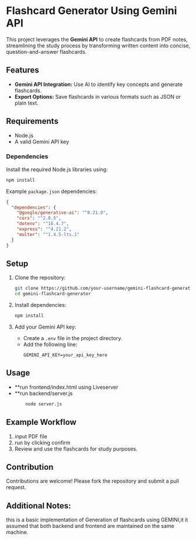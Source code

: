# Flashcard Generator Using Gemini API

This project leverages the **Gemini API** to create flashcards from PDF notes, streamlining the study process by transforming written content into concise, question-and-answer flashcards.

## Features
- **Gemini API Integration:** Use AI to identify key concepts and generate flashcards.
- **Export Options:** Save flashcards in various formats such as JSON or plain text.

## Requirements
- Node.js 
- A valid Gemini API key

### Dependencies
Install the required Node.js libraries using:
```bash
npm install
```
Example `package.json` dependencies:
```json
{
  "dependencies": {
    "@google/generative-ai": "^0.21.0",
    "cors": "^2.8.5",
    "dotenv": "^16.4.7",
    "express": "^4.21.2",
    "multer": "^1.4.5-lts.1"
  }
}
```

## Setup
1. Clone the repository:
   ```bash
   git clone https://github.com/your-username/gemini-flashcard-generator.git
   cd gemini-flashcard-generator
   ```

2. Install dependencies:
   ```bash
   npm install
   ```

3. Add your Gemini API key:
   - Create a `.env` file in the project directory.
   - Add the following line:
     ```env
     GEMINI_API_KEY=your_api_key_here
     ```

## Usage
- **run frontend/index.html using Liveserver
- **run backend/server.js
  ```bash
      node server.js
  ```

## Example Workflow
1. input PDF file
2. run by clicking confirm
3. Review and use the flashcards for study purposes.

## Contribution
Contributions are welcome! Please fork the repository and submit a pull request.

## Additional Notes:
  this is a basic implementation of Generation of flashcards using GEMINI,it it assumed that both backend and frontend are maintained on the same machine.

